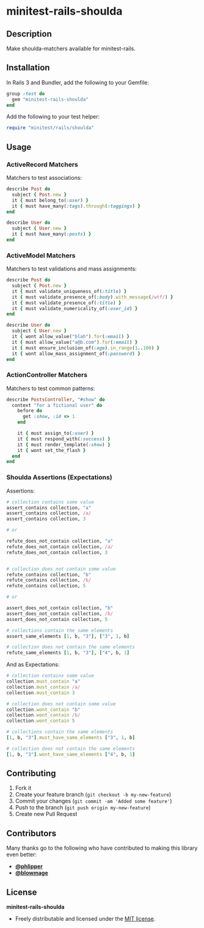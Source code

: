 # minitest-rails-shoulda

## Description

Make shoulda-matchers available for minitest-rails.

## Installation

In Rails 3 and Bundler, add the following to your Gemfile:

```ruby
group :test do
  gem "minitest-rails-shoulda"
end
```

Add the following to your test helper:

```ruby
require "minitest/rails/shoulda"
```

## Usage

### ActiveRecord Matchers

Matchers to test associations:

```ruby
describe Post do
  subject { Post.new }
  it { must belong_to(:user) }
  it { must have_many(:tags).through(:taggings) }
end

describe User do
  subject { User.new }
  it { must have_many(:posts) }
end
```

### ActiveModel Matchers

Matchers to test validations and mass assignments:

```ruby
describe Post do
  subject { Post.new }
  it { must validate_uniqueness_of(:title) }
  it { must validate_presence_of(:body).with_message(/wtf/) }
  it { must validate_presence_of(:title) }
  it { must validate_numericality_of(:user_id) }
end

describe User do
  subject { User.new }
  it { wont allow_value("blah").for(:email) }
  it { must allow_value("a@b.com").for(:email) }
  it { must ensure_inclusion_of(:age).in_range(1..100) }
  it { wont allow_mass_assignment_of(:password) }
end
```

### ActionController Matchers

Matchers to test common patterns:

```ruby
describe PostsController, "#show" do
  context "for a fictional user" do
    before do
      get :show, :id => 1
    end

    it { must assign_to(:user) }
    it { must respond_with(:success) }
    it { must render_template(:show) }
    it { wont set_the_flash }
  end
end
```

### Shoulda Assertions (Expectations)

Assertions:

```ruby
# collection contains some value
assert_contains collection, "a"
assert_contains collection, /a/
assert_contains collection, 3

# or

refute_does_not_contain collection, "a"
refute_does_not_contain collection, /a/
refute_does_not_contain collection, 3


# collection does not contain some value
refute_contains collection, "b"
refute_contains collection, /b/
refute_contains collection, 5

# or

assert_does_not_contain collection, "b"
assert_does_not_contain collection, /b/
assert_does_not_contain collection, 5

# collections contain the same elements
assert_same_elements [1, b, "3"], ["3", 1, b]

# collection does not contain the same elements
refute_same_elements [1, b, "3"], ["4", b, 1]
```

And as Expectations:

```ruby
# collection contains some value
collection.must_contain "a"
collection.must_contain /a/
collection.must_contain 3

# collection does not contain some value
collection.wont_contain "b"
collection.wont_contain /b/
collection.wont_contain 5

# collections contain the same elements
[1, b, "3"].must_have_same_elements ["3", 1, b]

# collection does not contain the same elements
[1, b, "3"].wont_have_same_elements ["4", b, 1]
```


## Contributing

1. Fork it
2. Create your feature branch (`git checkout -b my-new-feature`)
3. Commit your changes (`git commit -am 'Added some feature'`)
4. Push to the branch (`git push origin my-new-feature`)
5. Create new Pull Request

## Contributors

Many thanks go to the following who have contributed to making this library even better:

* **[@phlipper](https://github.com/phlipper)**
* **[@blowmage](https://github.com/blowmage)**


## License

**minitest-rails-shoulda**

* Freely distributable and licensed under the [MIT license](http://newleaders.mit-license.org/2012-2013/license.html).
